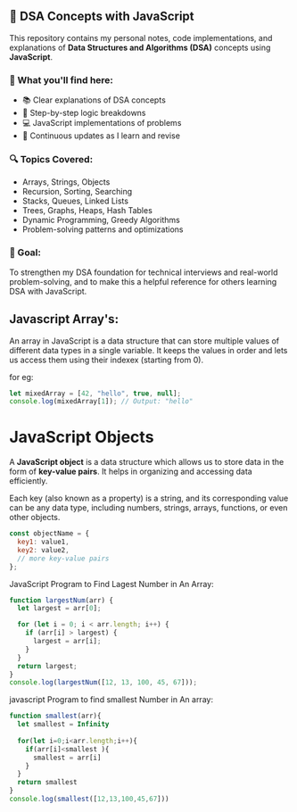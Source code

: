 ## 📘 DSA Concepts with JavaScript

This repository contains my personal notes, code implementations, and explanations of **Data Structures and Algorithms (DSA)** concepts using **JavaScript**.

### 📌 What you'll find here:

* 📚 Clear explanations of DSA concepts
* 🧠 Step-by-step logic breakdowns
* 💻 JavaScript implementations of problems
* 🔁 Continuous updates as I learn and revise

### 🔍 Topics Covered:

* Arrays, Strings, Objects
* Recursion, Sorting, Searching
* Stacks, Queues, Linked Lists
* Trees, Graphs, Heaps, Hash Tables
* Dynamic Programming, Greedy Algorithms
* Problem-solving patterns and optimizations

### 🚀 Goal:

To strengthen my DSA foundation for technical interviews and real-world problem-solving, and to make this a helpful reference for others learning DSA with JavaScript.



## Javascript Array's:

An array in JavaScript is a data structure that can store multiple values of different data types in a single variable.
It keeps the values in order and lets us access them using their indexex (starting from 0).

for eg:
```Javascript
let mixedArray = [42, "hello", true, null];
console.log(mixedArray[1]); // Output: "hello"
```

# JavaScript Objects

A **JavaScript object** is a data structure which allows us to store data in the form of **key-value pairs**. It helps in organizing and accessing data efficiently.

Each key (also known as a property) is a string, and its corresponding value can be any data type, including numbers, strings, arrays, functions, or even other objects.
```js
const objectName = {
  key1: value1,
  key2: value2,
  // more key-value pairs
};
```

JavaScript Program to Find Lagest Number in An Array:

```javascript
function largestNum(arr) {
  let largest = arr[0];

  for (let i = 0; i < arr.length; i++) {
    if (arr[i] > largest) {
      largest = arr[i];
    }
  }
  return largest;
}
console.log(largestNum([12, 13, 100, 45, 67]));
```

javascript Program to find smallest Number in An array:

```javascript
function smallest(arr){
  let smallest = Infinity
  
  for(let i=0;i<arr.length;i++){
    if(arr[i]<smallest ){
      smallest = arr[i]
    }
  }
  return smallest
}
console.log(smallest([12,13,100,45,67]))
```